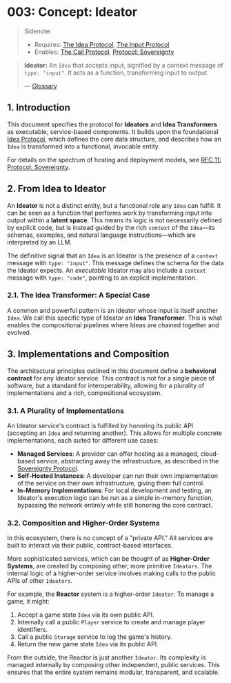 # 003: Concept: Ideator

> Sidenote:
>
> - Requires: [The Idea Protocol](./001_concept_idea.md), [The Input Protocol](./104_agent_input.md)
> - Enables: [The Call Protocol](./103_agent_call.md), [Protocol: Sovereignty](./002_concept_sovereignty.md)

> **Ideator:** An `Idea` that accepts input, signified by a context message of `type: "input"`. It acts as a function, transforming input to output.
>
> — [Glossary](./000_glossary.md)

## 1. Introduction

This document specifies the protocol for **Ideators** and **Idea Transformers** as executable, service-based components. It builds upon the foundational [Idea Protocol](./001_concept_idea.md), which defines the core data structure, and describes how an `Idea` is transformed into a functional, invocable entity.

For details on the spectrum of hosting and deployment models, see [RFC 11: Protocol: Sovereignty](./002_concept_sovereignty.md).

## 2. From Idea to Ideator

An **Ideator** is not a distinct entity, but a functional role any `Idea` can fulfill. It can be seen as a function that performs work by transforming input into output within a **latent space**. This means its logic is not necessarily defined by explicit code, but is instead guided by the rich `context` of the `Idea`—its schemas, examples, and natural language instructions—which are interpreted by an LLM.

The definitive signal that an `Idea` is an Ideator is the presence of a `context` message with `type: "input"`. This message defines the schema for the data the Ideator expects. An _executable_ Ideator may also include a `context` message with `type: "code"`, pointing to an explicit implementation.

### 2.1. The Idea Transformer: A Special Case

A common and powerful pattern is an Ideator whose input is itself another `Idea`. We call this specific type of Ideator an **Idea Transformer**. This is what enables the compositional pipelines where Ideas are chained together and evolved.

## 3. Implementations and Composition

The architectural principles outlined in this document define a **behavioral contract** for any Ideator service. This contract is not for a single piece of software, but a standard for interoperability, allowing for a plurality of implementations and a rich, compositional ecosystem.

### 3.1. A Plurality of Implementations

An Ideator service's contract is fulfilled by honoring its public API (accepting an `Idea` and returning another). This allows for multiple concrete implementations, each suited for different use cases:

- **Managed Services**: A provider can offer hosting as a managed, cloud-based service, abstracting away the infrastructure, as described in the [Sovereignty Protocol](./002_concept_sovereignty.md).
- **Self-Hosted Instances**: A developer can run their own implementation of the service on their own infrastructure, giving them full control.
- **In-Memory Implementations**: For local development and testing, an Ideator's execution logic can be run as a simple in-memory function, bypassing the network entirely while still honoring the core contract.

### 3.2. Composition and Higher-Order Systems

In this ecosystem, there is no concept of a "private API." All services are built to interact via their public, contract-based interfaces.

More sophisticated services, which can be thought of as **Higher-Order Systems**, are created by composing other, more primitive `Ideators`. The internal logic of a higher-order service involves making calls to the public APIs of other `Ideators`.

For example, the **Reactor** system is a higher-order `Ideator`. To manage a game, it might:

1.  Accept a game state `Idea` via its own public API.
2.  Internally call a public `Player` service to create and manage player identifiers.
3.  Call a public `Storage` service to log the game's history.
4.  Return the new game state `Idea` via its public API.

From the outside, the Reactor is just another `Ideator`. Its complexity is managed internally by composing other independent, public services. This ensures that the entire system remains modular, transparent, and scalable.
